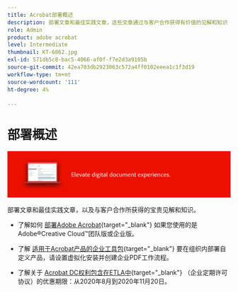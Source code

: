 ```yaml
---
title: Acrobat部署概述
description: 部署文章和最佳实践文章，这些文章通过与客户合作获得有价值的见解和知识
role: Admin
product: adobe acrobat
level: Intermediate
thumbnail: KT-6862.jpg
exl-id: 571db5c8-bac5-4066-af0f-f7e2d3a9105b
source-git-commit: 42ea703db2923063c572a4ff0102eeea1c1f3d19
workflow-type: tm+mt
source-wordcount: '111'
ht-degree: 4%

---
```


# 部署概述

![Acrobat部署映像](../assets/Hero-Deploy.png)

部署文章和最佳实践文章，以及与客户合作所获得的宝贵见解和知识。

* 了解如何 [部署Adobe Acrobat](https://helpx.adobe.com/enterprise/using/deploying-acrobat.html){target="_blank"} 如果您使用的是Adobe®Creative Cloud™团队版或企业版。

* 了解 [适用于Acrobat产品的企业工具包](https://www.adobe.com/devnet-docs/acrobatetk/index.html){target="_blank"} 要在组织内部署自定义产品，请设置虚拟化安装并创建企业PDF工作流程。

* 了解关于 [Acrobat DC权利包含在ETLA中](signentitlementchanges.md){target="_blank"} （企业定期许可协议）的优惠期限：从2020年8月到2020年11月20日。
